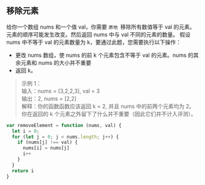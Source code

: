 ## 移除元素
给你一个数组 nums 和一个值 val，你需要 `原地 `移除所有数值等于 val 的元素。元素的顺序可能发生改变。然后返回 nums 中与 val 不同的元素的数量。
假设 nums 中不等于 val 的元素数量为 k，要通过此题，您需要执行以下操作：
- 更改 nums 数组，使 nums 的前 k 个元素包含不等于 val 的元素。nums 的其余元素和 nums 的大小并不重要
- 返回 k。
>示例 1：<br>
>输入：nums = [3,2,2,3], val = 3<br>
>输出：2, nums = [2,2]<br>
>解释：你的函数函数应该返回 k = 2, 并且 nums 中的前两个元素均为 2。<br>
>你在返回的 k 个元素之外留下了什么并不重要（因此它们并不计入评测）。

```js
var removeElement = function (nums, val) {
  let i = 0;
  for (let j = 0; j < nums.length; j++) {
    if (nums[j] !== val) {
      nums[i] = nums[j]
      i++
    }
  }
  return i
}
```